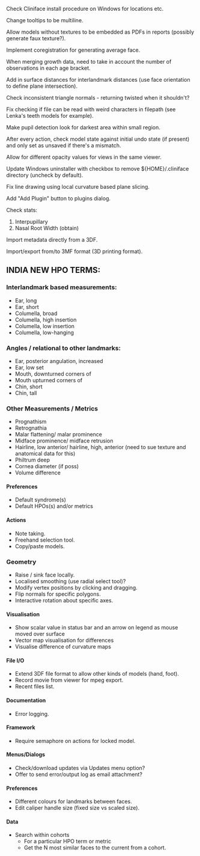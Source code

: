 Check Cliniface install procedure on Windows for locations etc.

Change tooltips to be multiline.

Allow models without textures to be embedded as PDFs in reports (possibly generate faux texture?).

Implement coregistration for generating average face.

When merging growth data, need to take in account the number of observations in each age bracket.

Add in surface distances for interlandmark distances (use face orientation to define plane intersection).

Check inconsistent triangle normals - returning twisted when it shouldn't?

Fix checking if file can be read with weird characters in filepath (see Lenka's teeth models for example).

Make pupil detection look for darkest area within small region.

After every action, check model state against initial undo state (if present) and
only set as unsaved if there's a mismatch.

Allow for different opacity values for views in the same viewer.

Update Windows uninstaller with checkbox to remove ${HOME}/.cliniface directory (uncheck by default).

Fix line drawing using local curvature based plane slicing.

Add "Add Plugin" button to plugins dialog.

Check stats:
1) Interpupillary
2) Nasal Root Width (obtain)

Import metadata directly from a 3DF.

Import/export from/to 3MF format (3D printing format).


## INDIA NEW HPO TERMS:
### Interlandmark based measurements:
* Ear, long
* Ear, short
* Columella, broad
* Columella, high insertion
* Columella, low insertion
* Columella, low-hanging

### Angles / relational to other landmarks:
* Ear, posterior angulation, increased
* Ear, low set
* Mouth, downturned corners of
* Mouth upturned corners of
* Chin, short
* Chin, tall

### Other Measurements / Metrics
* Prognathism
* Retrognathia
* Malar flattening/ malar prominence
* Midface prominence/ midface retrusion
* Hairline, low anterior/ hairline, high, anterior (need to sue texture and anatomical data for this)
* Philtrum deep
* Cornea diameter (if poss)
* Volume difference


#### Preferences
* Default syndrome(s)
* Default HPOs(s) and/or metrics

#### Actions
* Note taking.
* Freehand selection tool.
* Copy/paste models.

### Geometry
* Raise / sink face locally.
* Localised smoothing (use radial select tool)?
* Modify vertex positions by clicking and dragging.
* Flip normals for specific polygons.
* Interactive rotation about specific axes.

#### Visualisation
* Show scalar value in status bar and an arrow on legend as mouse moved over surface
* Vector map visualisation for differences
* Visualise difference of curvature maps


#### File I/O
* Extend 3DF file format to allow other kinds of models (hand, foot).
* Record movie from viewer for mpeg export.
* Recent files list.


#### Documentation
* Error logging.


#### Framework
* Require semaphore on actions for locked model.


#### Menus/Dialogs
* Check/download updates via Updates menu option?
* Offer to send error/output log as email attachment?


#### Preferences
* Different colours for landmarks between faces.
* Edit caliper handle size (fixed size vs scaled size).


#### Data
* Search within cohorts
  - For a particular HPO term or metric
  - Get the N most similar faces to the current from a cohort.
